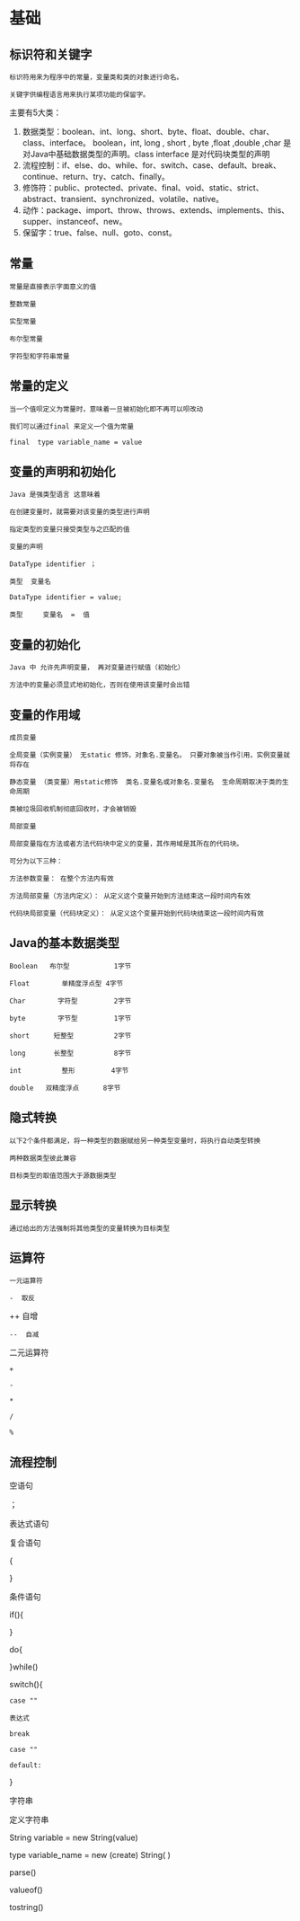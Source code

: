 # 基础

## 标识符和关键字

    标识符用来为程序中的常量，变量类和类的对象进行命名。

    关键字供编程语言用来执行某项功能的保留字。

主要有5大类：

1. 数据类型：boolean、int、long、short、byte、float、double、char、class、interface。
   boolean，int, long , short , byte ,float ,double ,char  是对Java中基础数据类型的声明。class interface 是对代码块类型的声明
2. 流程控制：if、else、do、while、for、switch、case、default、break、continue、return、try、catch、finally。
3. 修饰符：public、protected、private、final、void、static、strict、abstract、transient、synchronized、volatile、native。
4. 动作：package、import、throw、throws、extends、implements、this、supper、instanceof、new。
5. 保留字：true、false、null、goto、const。

## 常量

    常量是直接表示字面意义的值

    整数常量

    实型常量

    布尔型常量

    字符型和字符串常量

## 常量的定义

    当一个值呗定义为常量时，意味着一旦被初始化即不再可以呗改动

    我们可以通过final 来定义一个值为常量

    final  type variable_name = value

## 变量的声明和初始化

    Java 是强类型语言 这意味着

    在创建变量时，就需要对该变量的类型进行声明

    指定类型的变量只接受类型与之匹配的值

    变量的声明

    DataType identifier ；

    类型	变量名

    DataType identifier = value;

    类型     变量名  =  值

## 变量的初始化

    Java 中 允许先声明变量， 再对变量进行赋值（初始化）

    方法中的变量必须显式地初始化，否则在使用该变量时会出错

## 变量的作用域

    成员变量

    全局变量（实例变量） 无static 修饰，对象名.变量名。 只要对象被当作引用，实例变量就将存在

    静态变量 （类变量）用static修饰  类名.变量名或对象名.变量名  生命周期取决于类的生命周期

    类被垃圾回收机制彻底回收时，才会被销毁

    局部变量

    局部变量指在方法或者方法代码块中定义的变量，其作用域是其所在的代码块。

    可分为以下三种：

    方法参数变量： 在整个方法内有效

    方法局部变量（方法内定义）： 从定义这个变量开始到方法结束这一段时间内有效

    代码块局部变量（代码块定义）： 从定义这个变量开始到代码块结束这一段时间内有效

## Java的基本数据类型

    Boolean   布尔型			1字节

    Float        单精度浮点型	4字节

    Char        字符型			2字节

    byte        字节型			1字节

    short      短整型			2字节

    long       长整型			8字节

    int          整形			4字节

    double   双精度浮点		8字节

## 隐式转换

    以下2个条件都满足，将一种类型的数据赋给另一种类型变量时，将执行自动类型转换

    两种数据类型彼此兼容

    目标类型的取值范围大于源数据类型

## 显示转换

    通过给出的方法强制将其他类型的变量转换为目标类型


## 运算符

    一元运算符

    -  取反

   ++ 自增

    --  自减

   二元运算符

    +

    -

    *

    /

    %

## 流程控制

空语句

；

表达式语句

复合语句

{

}

条件语句

if(){

}

do{

}while()

switch(){

    case ""

    表达式

    break

    case ""

    default:

}

字符串

定义字符串

String  variable  = new String(value)

type   variable_name = new (create) String( )

parse()

valueof()

tostring()

